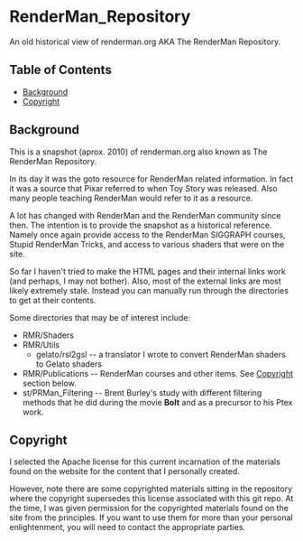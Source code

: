# RenderMan_Repository
An old historical view of renderman.org AKA The RenderMan Repository.

## Table of Contents
* [Background](#background)
* [Copyright](#copyright)

## Background
This is a snapshot (aprox. 2010) of renderman.org  also known as The RenderMan Repository.

In its day it was the goto resource for RenderMan related information.  In fact it was a source that Pixar referred to when Toy Story was released.  Also many people teaching RenderMan would refer to it as a resource.

A lot has changed with RenderMan and the RenderMan community since then.  The intention is to provide the snapshot as a historical reference.  Namely once again provide access to the RenderMan SIGGRAPH courses, Stupid RenderMan Tricks, and access to various shaders that were on the site.

So far I haven't tried to make the HTML pages and their internal links work (and perhaps, I may not bother).  Also, most of the external links are most likely extremely stale.  Instead you can manually run through the directories to get at their contents.

Some directories that may be of interest include:

* RMR/Shaders
* RMR/Utils 
  * gelato/rsl2gsl -- a translator I wrote to convert RenderMan shaders to Gelato shaders
* RMR/Publications -- RenderMan courses and other items. See [Copyright](#copyright) section below.
* st/PRMan_Filtering  -- Brent Burley's study with different filtering methods that he did during the movie **Bolt** and as a precursor to his Ptex work.

## Copyright

I selected the Apache license for this current incarnation of the materials found on the website for the content that I personally created.

However, note there are some copyrighted materials sitting in the repository where the copyright supersedes this license associated with this git repo.  At the time, I was given permission for the copyrighted materials found on the site from the principles.  If you want to use them for more than your personal enlightenment, you will need to contact the appropriate parties.
